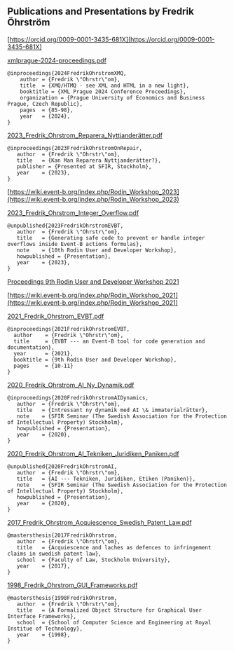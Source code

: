 ## Publications and Presentations by Fredrik Öhrström

[https://orcid.org/0009-0001-3435-681X](https://orcid.org/0009-0001-3435-681X)

[xmlprague-2024-proceedings.pdf](https://archive.xmlprague.cz/2024/files/xmlprague-2024-proceedings.pdf)

```
@inproceedings{2024FredrikOhrstromXMQ,
    author = {Fredrik \"Ohrstr\"om},
    title  = {XMQ/HTMQ - see XML and HTML in a new light},
    booktitle = {XML Prague 2024 Conference Proceedings},
    organization = {Prague University of Economics and Business Prague, Czech Republic},
    pages  = {85-98},
    year   = {2024},
}
```

[2023_Fredrik_Ohrstrom_Reparera_Nyttjanderätter.pdf](2023_Fredrik_Ohrstrom_Reparera_Nyttjanderätter.pdf)

```
@inproceedings{2023FredrikOhrstromOnRepair,
   author  = {Fredrik \"Ohrstr\"om},
   title   = {Kan Man Reparera Nyttjanderätter?},
   publisher = {Presented at SFIR, Stockholm},
   year    = {2023},
}
```

[https://wiki.event-b.org/index.php/Rodin_Workshop_2023](https://wiki.event-b.org/index.php/Rodin_Workshop_2023)

[2023_Fredrik_Ohrstrom_Integer_Overflow.pdf](2023_Fredrik_Ohrstrom_Integer_Overflow.pdf)

```
@unpublished{2023FredrikOhrstromEVBT,
   author  = {Fredrik \"Ohrstr\"om},
   title   = {Generating safe code to prevent or handle integer overflows inside Event-B actions formulas},
   note    = {10th Rodin User and Developer Workshop},
   howpublished = {Presentation},
   year    = {2023},
}
```

[Proceedings 9th Rodin User and Developer Workshop 2021](https://www.researchgate.net/publication/352737651_Proceedings_of_the_9th_Rodin_User_and_Developer_Workshop_2021)

[https://wiki.event-b.org/index.php/Rodin_Workshop_2021](https://wiki.event-b.org/index.php/Rodin_Workshop_2021)

[2021_Fredrik_Ohrstrom_EVBT.pdf](2021_Fredrik_Ohrstrom_EVBT.pdf)

```
@inproceedings{2021FredrikOhrstromEVBT,
  author    = {Fredrik \"Ohrstr\"om},
  title     = {EVBT --- an Event-B tool for code generation and documentation},
  year      = {2021},
  booktitle = {9th Rodin User and Developer Workshop},
  pages     = {10-11}
}
```

[2020_Fredrik_Ohrstrom_AI_Ny_Dynamik.pdf](2020_Fredrik_Ohrstrom_AI_Ny_Dynamik.pdf)

```
@inproceedings{2020FredrikOhrstromAIDynamics,
   author  = {Fredrik \"Ohrstr\"om},
   title   = {Intressant ny dynamik med AI \& immaterialrätter},
   note    = {SFIR Seminar (The Swedish Association for the Protection of Intellectual Property) Stockholm},
   howpublished = {Presentation},
   year    = {2020},
}
```

[2020_Fredrik_Ohrstrom_AI_Tekniken_Juridiken_Paniken.pdf](2020_Fredrik_Ohrstrom_AI_Tekniken_Juridiken_Paniken.pdf)

```
@unpublished{2020FredrikOhrstromAI,
   author  = {Fredrik \"Ohrstr\"om},
   title   = {AI --- Tekniken, Juridiken, Etiken (Paniken)},
   note    = {SFIR Seminar (The Swedish Association for the Protection of Intellectual Property) Stockholm},
   howpublished = {Presentation},
   year    = {2020},
}
```

[2017_Fredrik_Ohrstrom_Acquiescence_Swedish_Patent_Law.pdf](2017_Fredrik_Ohrstrom_Acquiescence_Swedish_Patent_Law.pdf)

```
@mastersthesis{2017FredrikOhrstrom,
   author  = {Fredrik \"Ohrstr\"om},
   title   = {Acquiescence and laches as defences to infringement claims in swedish patent law},
   school  = {Faculty of Law, Stockholm University},
   year    = {2017},
}
```

[1998_Fredrik_Ohrstrom_GUI_Frameworks.pdf](1998_Fredrik_Ohrstrom_GUI_Frameworks.pdf)

```
@mastersthesis{1998FredrikOhrstrom,
   author  = {Fredrik \"Ohrstr\"om},
   title   = {A Formalized Object Structure for Graphical User Interface Frameworks},
   school  = {School of Computer Science and Engineering at Royal Institue of Technology},
   year    = {1998},
}
```
